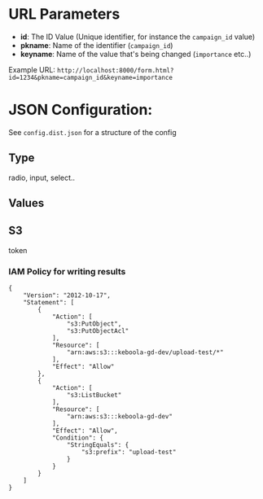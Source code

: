 # URL Parameters

- **id**: The ID Value (Unique identifier, for instance the `campaign_id` value)
- **pkname**: Name of the identifier (`campaign_id`)
- **keyname**: Name of the value that's being changed (`importance` etc..)

Example URL: `http://localhost:8000/form.html?id=1234&pkname=campaign_id&keyname=importance`

# JSON Configuration:

See `config.dist.json` for a structure of the config

## Type
radio, input, select..

## Values

## S3
token

### IAM Policy for writing results

```
{
    "Version": "2012-10-17",
    "Statement": [
        {
            "Action": [
                "s3:PutObject",
                "s3:PutObjectAcl"
            ],
            "Resource": [
                "arn:aws:s3:::keboola-gd-dev/upload-test/*"
            ],
            "Effect": "Allow"
        },
        {
            "Action": [
                "s3:ListBucket"
            ],
            "Resource": [
                "arn:aws:s3:::keboola-gd-dev"
            ],
            "Effect": "Allow",
            "Condition": {
                "StringEquals": {
                    "s3:prefix": "upload-test"
                }
            }
        }
    ]
}
```

